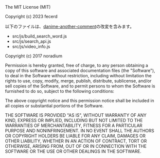 ﻿The MIT License (MIT)

Copyright (c) 2023 fecerd

以下のファイルは、[danime-another-comment](https://github.com/noradium/dac)の改変を含みます。

* src/js/build_search_word.js
* src/js/search_api.js
* src/js/video_info.js

Copyright (c) 2017 noradium

Permission is hereby granted, free of charge, to any person obtaining a copy of this software and associated documentation files (the "Software"), to deal in the Software without restriction, including without limitation the rights to use, copy, modify, merge, publish, distribute, sublicense, and/or sell copies of the Software, and to permit persons to whom the Software is furnished to do so, subject to the following conditions:

The above copyright notice and this permission notice shall be included in all copies or substantial portions of the Software.

THE SOFTWARE IS PROVIDED "AS IS", WITHOUT WARRANTY OF ANY KIND, EXPRESS OR IMPLIED, INCLUDING BUT NOT LIMITED TO THE WARRANTIES OF MERCHANTABILITY, FITNESS FOR A PARTICULAR PURPOSE AND NONINFRINGEMENT. IN NO EVENT SHALL THE AUTHORS OR COPYRIGHT HOLDERS BE LIABLE FOR ANY CLAIM, DAMAGES OR OTHER LIABILITY, WHETHER IN AN ACTION OF CONTRACT, TORT OR OTHERWISE, ARISING FROM, OUT OF OR IN CONNECTION WITH THE SOFTWARE OR THE USE OR OTHER DEALINGS IN THE SOFTWARE.
